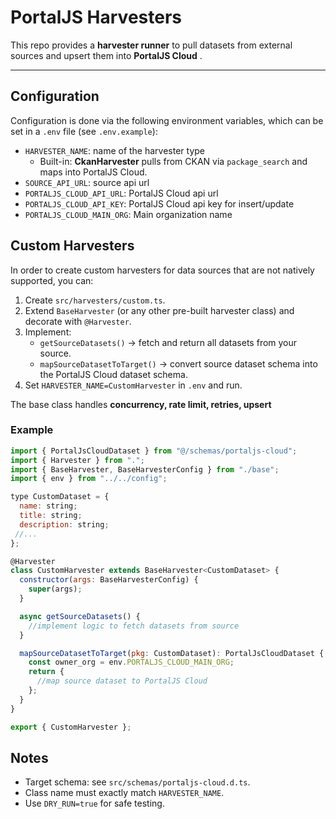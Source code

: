 # PortalJS Harvesters

This repo provides a **harvester runner** to pull datasets from external sources and upsert them into **PortalJS Cloud** .

---

## Configuration

Configuration is done via the following environment variables, which can be set in a `.env` file (see `.env.example`):
- `HARVESTER_NAME`: name of the harvester type
  - Built-in: **CkanHarvester** pulls from CKAN via `package_search` and maps into PortalJS Cloud.
- `SOURCE_API_URL`: source api url
- `PORTALJS_CLOUD_API_URL`: PortalJS Cloud api url
- `PORTALJS_CLOUD_API_KEY`: PortalJS Cloud api key for insert/update
- `PORTALJS_CLOUD_MAIN_ORG`: Main organization name


## Custom Harvesters

In order to create custom harvesters for data sources that are not natively supported, you can:


1. Create `src/harvesters/custom.ts`.
2. Extend `BaseHarvester` (or any other pre-built harvester class) and decorate with `@Harvester`.
3. Implement:
   * `getSourceDatasets()` → fetch and return all datasets from your source.
   * `mapSourceDatasetToTarget()` → convert source dataset schema into the PortalJS Cloud dataset schema.
4. Set `HARVESTER_NAME=CustomHarvester` in `.env` and run.

The base class handles **concurrency, rate limit, retries, upsert**

### Example

```js
import { PortalJsCloudDataset } from "@/schemas/portaljs-cloud";
import { Harvester } from ".";
import { BaseHarvester, BaseHarvesterConfig } from "./base";
import { env } from "../../config";

type CustomDataset = {
  name: string;
  title: string;
  description: string;
 //...
};

@Harvester
class CustomHarvester extends BaseHarvester<CustomDataset> {
  constructor(args: BaseHarvesterConfig) {
    super(args);
  }

  async getSourceDatasets() {
    //implement logic to fetch datasets from source
  }

  mapSourceDatasetToTarget(pkg: CustomDataset): PortalJsCloudDataset {
    const owner_org = env.PORTALJS_CLOUD_MAIN_ORG;
    return {
      //map source dataset to PortalJS Cloud
    };
  }
}

export { CustomHarvester };

```

## Notes
* Target schema: see `src/schemas/portaljs-cloud.d.ts`.
* Class name must exactly match `HARVESTER_NAME`.
* Use `DRY_RUN=true` for safe testing.

